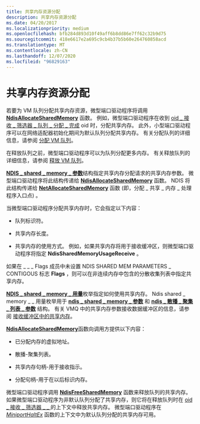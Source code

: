 ```yaml
---
title: 共享内存资源分配
description: 共享内存资源分配
ms.date: 04/20/2017
ms.localizationpriority: medium
ms.openlocfilehash: bfb284d893d10f49aff6b8dd86e7ff62c32b9d75
ms.sourcegitcommit: 418e6617e2a695c9cb4b37b5b60e264760858acd
ms.translationtype: MT
ms.contentlocale: zh-CN
ms.lasthandoff: 12/07/2020
ms.locfileid: "96829163"
---
```

# <a name="shared-memory-resource-allocation"></a>共享内存资源分配





若要为 VM 队列分配共享内存资源，微型端口驱动程序将调用 [**NdisAllocateSharedMemory**](/windows-hardware/drivers/ddi/ndis/nf-ndis-ndisallocatesharedmemory) 函数。 例如，微型端口驱动程序在收到 [oid \_ 接收 \_ 筛选器 \_ 队列 \_ 分配 \_ 完成](./oid-receive-filter-queue-allocation-complete.md) oid 时，分配共享内存。 此外，小型端口驱动程序可以在网络适配器初始化期间为默认队列分配共享内存。 有关分配队列的详细信息，请参阅 [分配 VM 队列](allocating-a-vm-queue.md)。

在释放队列之前，微型端口驱动程序可以为队列分配更多内存。 有关释放队列的详细信息，请参阅 [释放 VM 队列](freeing-a-vm-queue.md)。

[**NDIS \_ shared \_ memory \_ 参数**](/windows-hardware/drivers/ddi/ndis/ns-ndis-_ndis_shared_memory_parameters)结构指定共享内存分配请求的共享内存参数。 微型端口驱动程序将此结构传递给 [**NdisAllocateSharedMemory**](/windows-hardware/drivers/ddi/ndis/nf-ndis-ndisallocatesharedmemory) 函数。 NDIS 将此结构传递给 [**NetAllocateSharedMemory**](/windows-hardware/drivers/ddi/ndis/nc-ndis-allocate_shared_memory_handler) 函数 (即，分配 \_ 共享 \_ 内存 \_ 处理程序入口点) 。

当微型端口驱动程序分配共享内存时，它会指定以下内容：

-   队列标识符。

-   共享内存长度。

-   共享内存的使用方式。 例如，如果共享内存将用于接收缓冲区，则微型端口驱动程序将指定 **NdisSharedMemoryUsageReceive** 。

如果在 \_ \_ \_ Flags 成员中未设置 NDIS SHARED MEM PARAMETERS \_ CONTIGOUS 标志 **Flags** ，则可以在非连续内存中包含的分散收集列表中指定共享内存。

[**NDIS \_ shared \_ memory \_ 用量**](/windows-hardware/drivers/ddi/ndis/ne-ndis-_ndis_shared_memory_usage)枚举指定如何使用共享内存。 Ndis shared \_ memory \_ \_ 用量枚举用于 [**ndis \_ shared \_ memory \_ 参数**](/windows-hardware/drivers/ddi/ndis/ns-ndis-_ndis_shared_memory_parameters) 和 [**ndis \_ 散播 \_ 聚集 \_ 列表 \_ 参数**](/windows-hardware/drivers/ddi/ndis/ns-ndis-_ndis_scatter_gather_list_parameters) 结构。 有关 VMQ 中的共享内存参数接收数据缓冲区的信息，请参阅 [接收缓冲区中的共享内存](shared-memory-in-receive-buffers.md)。

[**NdisAllocateSharedMemory**](/windows-hardware/drivers/ddi/ndis/nf-ndis-ndisallocatesharedmemory)函数向调用方提供以下内容：

-   已分配内存的虚拟地址。

-   散播-聚集列表。

-   共享内存句柄-用于接收指示。

-   分配句柄-用于在以后标识内存。

微型端口驱动程序调用 [**NdisFreeSharedMemory**](/windows-hardware/drivers/ddi/ndis/nf-ndis-ndisfreesharedmemory) 函数来释放队列的共享内存。 如果微型端口驱动程序为非默认队列分配了共享内存，则它将在释放队列时在 [oid \_ 接收 \_ 筛选器 \_ \_ ](./oid-receive-filter-free-queue.md) 的上下文中释放共享内存。 微型端口驱动程序在 [*MiniportHaltEx*](/windows-hardware/drivers/ddi/ndis/nc-ndis-miniport_halt) 函数的上下文中为默认队列分配的共享内存可用。

 

